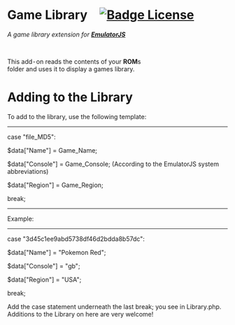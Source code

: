 
# Game Library [![Badge License]][License]

*A game library extension for* ***[EmulatorJS]***

<br>

This add - on reads the contents of your **ROM**s <br>
folder and uses it to display a games library.


<h1>Adding to the Library</h1>
To add to the library, use the following template: 
<hr />

case "file_MD5":

  $data["Name"] = Game_Name;
  
  $data["Console"] = Game_Console; (According to the EmulatorJS system abbreviations)
  
  $data["Region"] = Game_Region;
  
  break;
  
  <hr />
Example:
<hr />

case "3d45c1ee9abd5738df46d2bdda8b57dc":

  $data["Name"] = "Pokemon Red";
  
  $data["Console"] = "gb";
  
  $data["Region"] = "USA";
  
  break;
  
  
  
Add the  case statement underneath the last break; you see in Library.php. Additions to the Library on here are very welcome!

<!----------------------------------------------------------------------------->

[Badge License]: https://img.shields.io/badge/License-Unknown-darkgray

[EmulatorJS]: https://github.com/ElectronicsArchiver/emulatorjs

[License]: #
                
